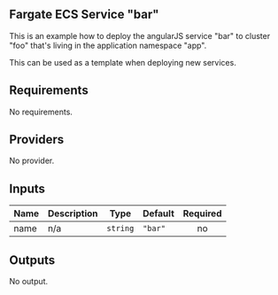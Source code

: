 ## Fargate ECS Service "bar"

This is an example how to deploy the angularJS service "bar"
to cluster "foo" that's living in the application namespace "app".

This can be used as a template when deploying new services.
## Requirements

No requirements.

## Providers

No provider.

## Inputs

| Name | Description | Type | Default | Required |
|------|-------------|------|---------|:--------:|
| name | n/a | `string` | `"bar"` | no |

## Outputs

No output.

